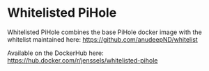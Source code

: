 # Whitelisted PiHole
Whitelisted PiHole combines the base PiHole docker image with the whitelist maintained here: https://github.com/anudeepND/whitelist

Available on the DockerHub here: https://hub.docker.com/r/jenssels/whitelisted-pihole